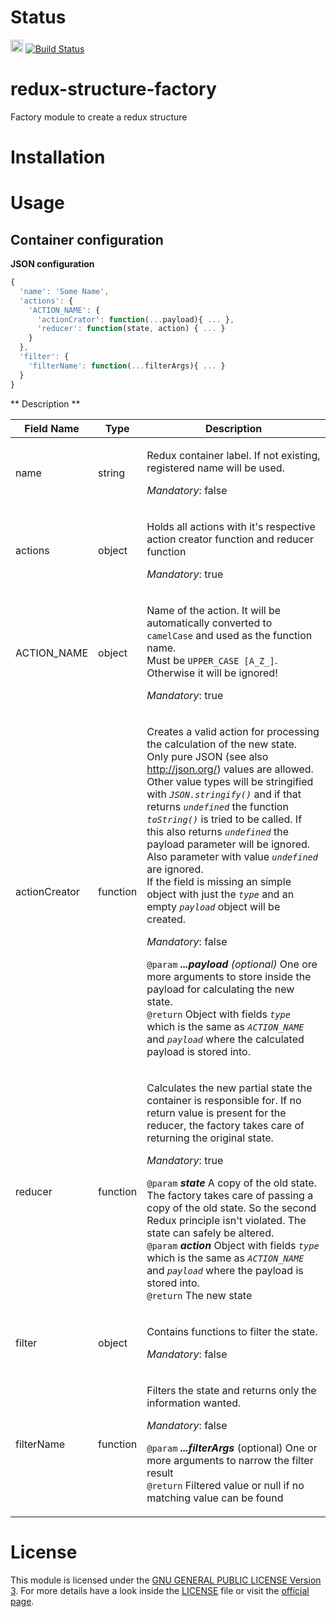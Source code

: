 # Status
<img src="https://cdn.travis-ci.com/images/logos/TravisCI-Full-Color-45e242791b7752b745a7ae53f265acd4.png" height="20"> [![Build Status](https://travis-ci.org/liebsoer/redux-structure-factory.svg?branch=master)](https://travis-ci.org/liebsoer/redux-structure-factory)

# redux-structure-factory
Factory module to create a redux structure


# Installation


# Usage

## Container configuration
**JSON configuration**
```javascript
{
  'name': 'Some Name',
  'actions': {
    'ACTION_NAME': {
      'actionCrator': function(...payload){ ... },
      'reducer': function(state, action) { ... }
    }
  },
  'filter': {
    'filterName': function(...filterArgs){ ... }
  }
}
```
** Description **

| Field Name | Type | Description |
| - | - | - |
| name | string | <p>Redux container label. If not existing, registered name will be used.</p><p>_Mandatory_: false</p>|
| actions | object | <p>Holds all actions with it's respective action creator function and reducer function</p><p>*Mandatory*: true</p> |
| ACTION_NAME | object | <p>Name of the action. It will be automatically converted to `camelCase` and used as the function name.<br>Must be `UPPER_CASE [A_Z_]`. Otherwise it will be ignored!</p><p>_Mandatory_: true</p> |
| actionCreator | function | <p>Creates a valid action for processing the calculation of the new state. Only pure JSON (see also http://json.org/) values are allowed. Other value types will be stringified with _`JSON.stringify()`_ and if that returns _`undefined`_ the function _`toString()`_ is tried to be called. If this also returns _`undefined`_ the payload parameter will be ignored. Also parameter with value _`undefined`_ are ignored.<br>If the field is missing an simple object with just the _`type`_ and an empty _`payload`_ object will be created.</p><p>_Mandatory_: false</p><p>`@param` _**...payload**_ _(optional)_ One ore more arguments to store inside the payload for calculating the new state.<br>`@return` Object with fields _`type`_ which is the same as _`ACTION_NAME`_ and _`payload`_ where the calculated payload is stored into.</p>|
| reducer | function | <p>Calculates the new partial state the container is responsible for. If no return value is present for the reducer, the factory takes care of returning the original state. </p><p>_Mandatory_: true</p><p>`@param` _**state**_ A copy of the old state. The factory takes care of passing a copy of the old state. So the second Redux principle isn't violated. The state can safely be altered. <br>`@param` _**action**_ Object with fields _`type`_ which is the same as _`ACTION_NAME`_ and _`payload`_ where the payload is stored into.<br>`@return` The new state</p> |
| filter | object | <p>Contains functions to filter the state.</p><p>_Mandatory_: false</p>|
| filterName | function | <p>Filters the state and returns only the information wanted.</p><p>_Mandatory_: false</p><p>`@param` _**...filterArgs**_ (optional) One or more arguments to narrow the filter result<br>`@return` Filtered value or null if no matching value can be found</p> |



# License
This module is licensed under the <a href="http://www.gnu.org/licenses/gpl-3.0.en.html" target=_blank>GNU GENERAL PUBLIC LICENSE Version 3</a>. For more details have a look inside the [LICENSE](LICENSE) file or visit the <a href="http://www.gnu.org/licenses/gpl-3.0.en.html" target=_blank>official page</a>.
